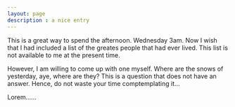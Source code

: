 ```yaml
---
layout: page
description : a nice entry
---
```

This is a great way to spend the afternoon. Wednesday 3am. Now I wish that I had included a list of the greates people that had ever lived. This list is not available to me at the present time.

However, I am willing to come up with one myself. Where are the snows of yesterday, aye, where are they? This is a question that does not have an answer. Hence, do not waste your time comptemplating it...

Lorem......
